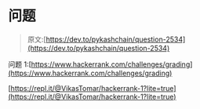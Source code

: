 # 问题

> 原文:[https://dev.to/pykashchain/question-2534](https://dev.to/pykashchain/question-2534)

问题 1:[https://www.hackerrank.com/challenges/grading](https://www.hackerrank.com/challenges/grading)

[https://repl.it/@VikasTomar/hackerrank-1?lite=true](https://repl.it/@VikasTomar/hackerrank-1?lite=true)